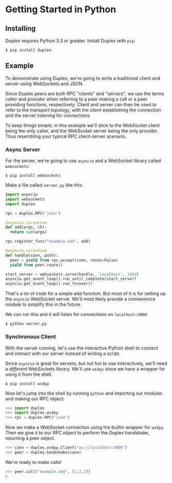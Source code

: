 # Getting Started in Python

## Installing

Duplex requires Python 3.3 or greater. Install Duplex with `pip`:

```
$ pip install duplex
```

## Example

To demonstrate using Duplex, we're going to write a traditional client and server using WebSockets and JSON.

Since Duplex peers are both RPC "clients" and "servers", we use the terms *caller* and *provider* when referring to a peer making a call or a peer providing functions, respectively. Client and server can then be used to refer to the transport topology, with the client establishing the connection and the server listening for connections.

To keep things simple, in this example we'll stick to the WebSocket client being the only caller, and the WebSocket server being the only provider. Thus resembling your typical RPC client-server scenario.

### Async Server

For the server, we're going to use `asyncio` and a WebSocket library called `websockets`:

```
$ pip install websockets
```

Make a file called `server.py` like this:

```python
import asyncio
import websockets
import duplex

rpc = duplex.RPC("json")

@asyncio.coroutine
def add(args, ch):
  return sum(args)

rpc.register_func("example.add", add)

@asyncio.coroutine
def handle(conn, path):
  peer = yield from rpc.accept(conn, route=False)
  yield from peer.route()

start_server = websockets.serve(handle, 'localhost', 3000)
asyncio.get_event_loop().run_until_complete(start_server)
asyncio.get_event_loop().run_forever()
```

That's a lot of code for a simple add function. But most of it is for setting up the `asyncio` WebSocket server. We'll most likely provide a convenience module to simplify this in the future.

We can run this and it will listen for connections on `localhost:3000`:

```
$ python server.py
```

### Synchronous Client

With the server running, let's use the interactive Python shell to connect and interact with our server instead of writing a script.

Since `asyncio` is great for servers, but not fun to use interactively, we'll need a *different* WebSockets library. We'll use `ws4py` since we have a wrapper for using it from the shell.

```
$ pip install ws4py
```

Now let's jump into the shell by running `python` and importing our modules and making our RPC object:

```python
>>> import duplex
>>> import duplex.ws4py
>>> rpc = duplex.RPC("json")
```

Now we make a WebSocket connection using the builtin wrapper for `ws4py`. Then we give it to our RPC object to perform the Duplex handshake, returning a peer object.

```python
>>> conn = duplex.ws4py.Client("ws://localhost:3000")
>>> peer = duplex.handshake(conn)
```

We're ready to make calls!

```python
>>> peer.call("example.add", [1,2,3])
6
```
